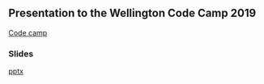 ## Presentation to the Wellington Code Camp 2019

[Code camp](https://www.codecampwellington.nz/)

### Slides 

[pptx](https://rbrayb.github.io/Presentations/Wellington-Code-Camp-2019/Lovelace-and-Babbage.pptx)




